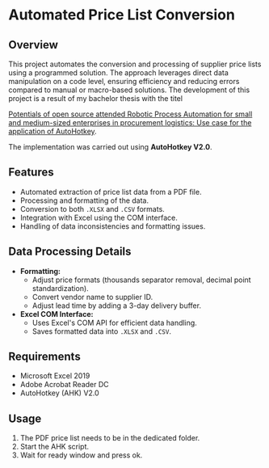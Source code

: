 # Automated Price List Conversion

## Overview
This project automates the conversion and processing of supplier price lists using a programmed solution. The approach leverages direct data manipulation on a code level, ensuring efficiency and reducing errors compared to manual or macro-based solutions.
The development of this project is a result of my bachelor thesis with the titel

[Potentials of open source attended Robotic Process Automation for small and medium-sized enterprises in procurement logistics:
Use case for the application of AutoHotkey](https://vn4bit.github.io/portfolio/thesisEN.html).

The implementation was carried out using **AutoHotkey V2.0**.

## Features
- Automated extraction of price list data from a PDF file.
- Processing and formatting of the data.
- Conversion to both `.XLSX` and `.CSV` formats.
- Integration with Excel using the COM interface.
- Handling of data inconsistencies and formatting issues.

## Data Processing Details
- **Formatting:**
  - Adjust price formats (thousands separator removal, decimal point standardization).
  - Convert vendor name to supplier ID.
  - Adjust lead time by adding a 3-day delivery buffer.
- **Excel COM Interface:**
  - Uses Excel's COM API for efficient data handling.
  - Saves formatted data into `.XLSX` and `.CSV`.

## Requirements
- Microsoft Excel 2019
- Adobe Acrobat Reader DC
- AutoHotkey (AHK) V2.0

## Usage
1. The PDF price list needs to be in the dedicated folder.
2. Start the AHK script.
3. Wait for ready window and press ok.
